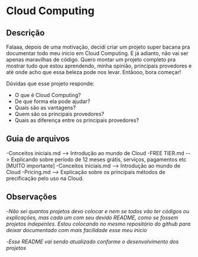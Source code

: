 # Cloud Computing

## Descrição
Falaaa, depois de uma motivação, decidi criar um projeto super bacana pra documentar todo meu início em Cloud Computing. E já adianto, não vai ser apenas maravilhas de código. Quero montar um projeto completo pra mostrar tudo que estou aprendendo, minha opinião, principais provedores e até onde acho que essa beleza pode nos levar. Entãooo, bora começar!

Dúvidas que esse projeto responde:
  - O que é Cloud Computing?
  - De que forma ela pode ajudar?
  - Quais são as vantagens?
  - Quem são os principais provedores?
  - Quais as diferença entre os principais provedores?


## Guia de arquivos
  -Conceitos iniciais.md --> Introdução ao mundo de Cloud
  -FREE TIER.md --> Explicando sobre período de 12 meses grátis, serviços, pagamentos etc [MUITO importante]
  -Conceitos iniciais.md --> Introdução ao mundo de Cloud
  -Pricing.md --> Explicação sobre os principais métodos de precificação pelo uso na Cloud.



## Observações

  -*Não sei quantos projetos devo colocar e nem se todos vão ter códigos ou explicações, mas cada um com seu devido README, como se fossem projetos indepentes. Estou colocando no mesmo repositório do github para deixar documentado com mais facilidade esse meu início*

  -*Esse README vai sendo atualizado conforme o desenvolvimento dos projetos*
